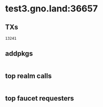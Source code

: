 # test3.gno.land:36657

## TXs
```
13241
```

## addpkgs
```
```

## top realm calls
```
```

## top faucet requesters
```
```

